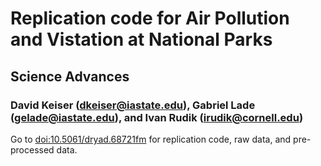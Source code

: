 # Replication code for Air Pollution and Vistation at National Parks
## Science Advances
### David Keiser (dkeiser@iastate.edu), Gabriel Lade (gelade@iastate.edu), and Ivan Rudik (irudik@cornell.edu)

<!---<a href="url"><img src="https://github.com/irudik/external-impacts-rps/blob/master/readme_figure.png" align="left" height="500" width="500" ></a>
<br/><br/>--->
Go to <doi:10.5061/dryad.68721fm> for replication code, raw data, and pre-processed data.
